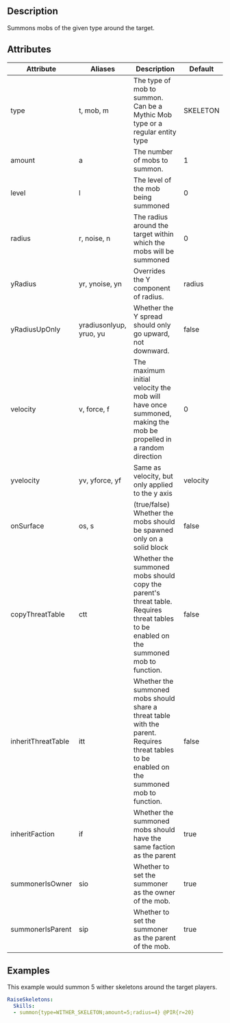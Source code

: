 ## Description

<!--
To utilize the summon mechanic in Mythic Mobs, you will need the following:

1. Minecraft: make sure you have a working installation of Minecraft Java Edition on your computer

  - ChatGPT, 16/05/2023, oil on canvas
-->

Summons mobs of the given type around the target.

## Attributes

| Attribute | Aliases   | Description                                                          | Default |
|-----------|-----------|----------------------------------------------------------------------|---------|
| type      | t, mob, m| The type of mob to summon. Can be a Mythic Mob type or a regular entity type                                                                 | SKELETON      |
| amount    | a         | The number of mobs to summon.                                        | 1       |
| level     | l         | The level of the mob being summoned                                  | 0       |
| radius    | r, noise, n| The radius around the target within which the mobs will be summoned | 0       |
| yRadius   | yr, ynoise, yn| Overrides the Y component of radius.                             | radius  |
| yRadiusUpOnly | yradiusonlyup, yruo, yu| Whether the Y spread should only go upward, not downward.                                                                                      | false   |
| velocity | v, force, f| The maximum initial velocity the mob will have once summoned, making the mob be propelled in a random direction                                                                | 0       |
| yvelocity| yv, yforce, yf | Same as velocity, but only applied to the y axis                 | velocity|
| onSurface | os, s     |(true/false) Whether the mobs should be spawned only on a solid block | false   |
| copyThreatTable | ctt | Whether the summoned mobs should copy the parent's threat table. Requires threat tables to be enabled on the summoned mob to function.                                   | false   |
| inheritThreatTable | itt     | Whether the summoned mobs should share a threat table with the parent. Requires threat tables to be enabled on the summoned mob to function.                          | false   |
| inheritFaction | if   | Whether the summoned mobs should have the same faction as the parent | true    |
| summonerIsOwner | sio | Whether to set the summoner as the owner of the mob.                 | true    |
| summonerIsParent | sip| Whether to set the summoner as the parent of the mob.                | true    |

  

## Examples

This example would summon 5 wither skeletons around the target players.
```yaml
RaiseSkeletons:
  Skills:
  - summon{type=WITHER_SKELETON;amount=5;radius=4} @PIR{r=20}
```